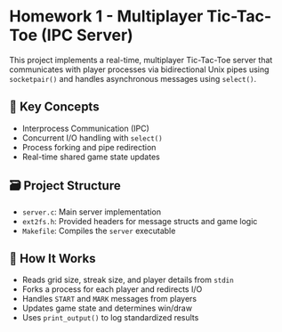 # Homework 1 - Multiplayer Tic-Tac-Toe (IPC Server)

This project implements a real-time, multiplayer Tic-Tac-Toe server that communicates with player processes via bidirectional Unix pipes using `socketpair()` and handles asynchronous messages using `select()`.

## 🧠 Key Concepts
- Interprocess Communication (IPC)
- Concurrent I/O handling with `select()`
- Process forking and pipe redirection
- Real-time shared game state updates

## 🗃 Project Structure
- `server.c`: Main server implementation
- `ext2fs.h`: Provided headers for message structs and game logic
- `Makefile`: Compiles the `server` executable

## 🏁 How It Works
- Reads grid size, streak size, and player details from `stdin`
- Forks a process for each player and redirects I/O
- Handles `START` and `MARK` messages from players
- Updates game state and determines win/draw
- Uses `print_output()` to log standardized results
